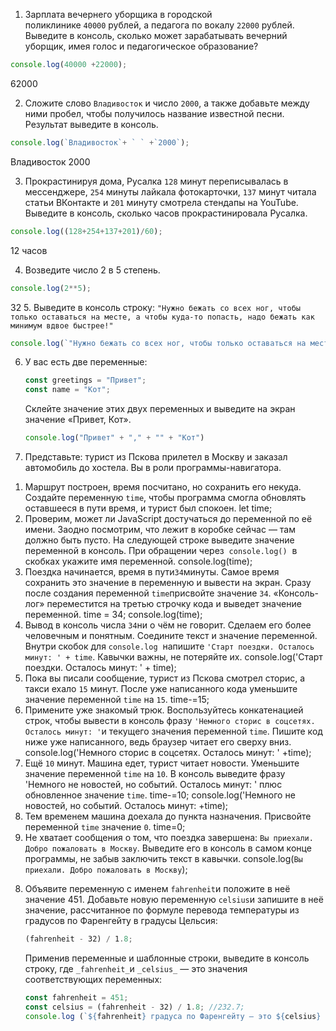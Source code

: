 1. Зарплата вечернего уборщика в городской поликлинике `40000` рублей, а педагога по вокалу `22000` рублей. Выведите в консоль, сколько может зарабатывать вечерний уборщик, имея голос и педагогическое образование?
```jsx
console.log(40000 +22000);
``` 
62000

2. Сложите слово `Владивосток` и число `2000`, а также добавьте между ними пробел, чтобы получилось название известной песни. Результат выведите в консоль.
```jsx
console.log(`Владивосток`+ ` ` +`2000`);
```
 Владивосток 2000

3. Прокрастинируя дома, Русалка `128` минут переписывалась в мессенджере, `254` минуты лайкала фотокарточки, `137` минут читала статьи ВКонтакте и `201` минуту смотрела стендапы на YouTube. Выведите в консоль, сколько часов прокрастинировала Русалка.
```jsx
console.log((128+254+137+201)/60);
```  
12 часов

4. Возведите число 2 в 5 степень.
```jsx
console.log(2**5);
``` 
32
5. Выведите в консоль строку: `"Нужно бежать со всех ног, чтобы только оставаться на месте, а чтобы куда-то попасть, надо бежать как минимум вдвое быстрее!"`
```jsx
console.log(`"Нужно бежать со всех ног, чтобы только оставаться на месте, а чтобы куда-то попасть, надо бежать как минимум вдвое быстрее!"`);
```
6. У вас есть две переменные:
    
    ```jsx
    const greetings = "Привет";
    const name = "Кот";
    ```
    
    Склейте значение этих двух переменных и выведите на экран значение «Привет, Кот».
    ```jsx
    console.log("Привет" + "," + "" + "Кот")
    ```
7. Представьте: турист из Пскова прилетел в Москву и заказал автомобиль до хостела. Вы в роли программы-навигатора.
1) Маршрут построен, время посчитано, но сохранить его некуда. Создайте переменную `time`, чтобы программа смогла обновлять оставшееся в пути время, и турист был спокоен.
let time;
2) Проверим, может ли JavaScript достучаться до переменной по её имени. Заодно посмотрим, что лежит в коробке сейчас — там должно быть пусто. На следующей строке выведите значение переменной в консоль. При обращении через  `console.log()`  в скобках укажите имя переменной.
console.log(time);
3) Поездка начинается, время в пути`34`минуты. Самое время сохранить это значение в переменную и вывести на экран. Сразу после создания переменной `time`присвойте значение `34`. «Консоль-лог» переместится на третью строчку кода и выведет значение переменной.
time = 34;
console.log(time);
4) Вывод в консоль числа `34`ни о чём не говорит. Сделаем его более человечным и понятным. Соедините текст и значение переменной. Внутри скобок для `console.log`  напишите `'Старт поездки. Осталось минут: ' + time`. Кавычки важны, не потеряйте их.
console.log('Старт поездки. Осталось минут: ' + time);
5) Пока вы писали сообщение, турист из Пскова смотрел сторис, а такси ехало `15`
минут. После уже написанного кода уменьшите значение переменной `time` на `15`.
time-=15;
6) Примените уже знакомый трюк. Воспользуйтесь конкатенацией строк, чтобы вывести в консоль фразу `'Немного сторис в соцсетях. Осталось минут: '`и текущего значения переменной `time`. Пишите код ниже уже написанного, ведь браузер читает его сверху вниз.
console.log('Немного сторис в соцсетях. Осталось минут: ' +time);
7) Ещё `10` минут. Машина едет, турист читает новости. Уменьшите значение переменной `time` на `10`. В консоль выведите фразу 'Немного не новостей, но событий. Осталось минут: ' плюс обновленное значение `time`.
time-=10;
console.log('Немного не новостей, но событий. Осталось минут: +time);
8) Тем временем машина доехала до пункта назначения. Присвойте переменной `time` значение `0`.
time=0;
9) Не хватает сообщения о том, что поездка завершена: `Вы приехали. Добро пожаловать в Москву`. Выведите его в консоль в самом конце программы, не забыв заключить текст в кавычки.
console.log(`Вы приехали. Добро пожаловать в Москву`);
8. Объявите переменную с именем `fahrenheit`и положите в неё значение 451. Добавьте новую переменную `celsius`и запишите в неё значение, рассчитанное по формуле перевода температуры из градусов по Фаренгейту в градусы Цельсия:
    
    ```jsx
    (fahrenheit - 32) / 1.8;
    ```
    
    Применив переменные и шаблонные строки, выведите в консоль строку, где `_fahrenheit_`и `_celsius_` — это значения соответствующих переменных:

    ```jsx
    const fahrenheit = 451;
    const celsius = (fahrenheit - 32) / 1.8; //232.7;
    console.log (`${fahrenheit} градуса по Фаренгейту — это ${celsius} градуса по Цельсию.`)
    ```